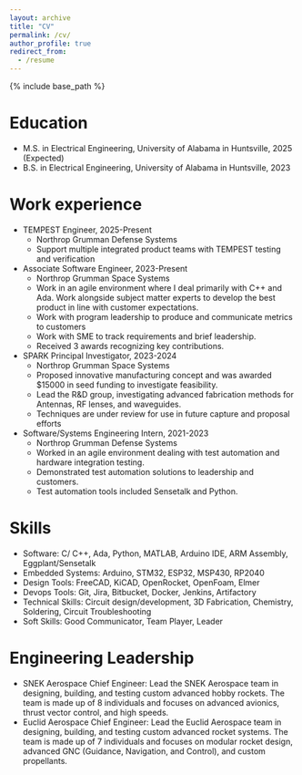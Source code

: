 ```yaml
---
layout: archive
title: "CV"
permalink: /cv/
author_profile: true
redirect_from:
  - /resume
---
```


{% include base_path %}

Education
======
* M.S. in Electrical Engineering, University of Alabama in Huntsville, 2025 (Expected)
* B.S. in Electrical Engineering, University of Alabama in Huntsville, 2023

Work experience
======
* TEMPEST Engineer, 2025-Present
  * Northrop Grumman Defense Systems
  * Support multiple integrated product teams with TEMPEST testing and verification
* Associate Software Engineer, 2023-Present
  * Northrop Grumman Space Systems
  * Work in an agile environment where I deal primarily with C++ and Ada. Work alongside subject matter experts to develop the best product in line with customer expectations. 
  * Work with program leadership to produce and communicate metrics to customers
  * Work with SME to track requirements and brief leadership.
  * Received 3 awards recognizing key contributions.
* SPARK Principal Investigator, 2023-2024
  * Northrop Grumman Space Systems
  * Proposed innovative manufacturing concept and was awarded $15000 in seed funding to investigate feasibility.
  * Lead the R&D group, investigating advanced fabrication methods for Antennas, RF lenses, and waveguides. 
  * Techniques are under review for use in future capture and proposal efforts
* Software/Systems Engineering Intern, 2021-2023
  * Northrop Grumman Defense Systems
  * Worked in an agile environment dealing with test automation and hardware integration testing. 
  * Demonstrated test automation solutions to leadership and customers.
  * Test automation tools included Sensetalk and Python.
  
Skills
======
* Software: C/ C++, Ada, Python, MATLAB, Arduino IDE, ARM Assembly, Eggplant/Sensetalk
* Embedded Systems: Arduino, STM32, ESP32, MSP430, RP2040
* Design Tools: FreeCAD, KiCAD, OpenRocket, OpenFoam, Elmer
* Devops Tools: Git, Jira, Bitbucket, Docker, Jenkins, Artifactory
* Technical Skills: Circuit design/development, 3D Fabrication, Chemistry, Soldering, Circuit Troubleshooting
* Soft Skills: Good Communicator, Team Player, Leader

Engineering Leadership
======
* SNEK Aerospace Chief Engineer: Lead the SNEK Aerospace team in designing, building, and testing custom advanced hobby rockets. The team is made up of 8 individuals and focuses on advanced avionics, thrust vector control, and high speeds.
* Euclid Aerospace Chief Engineer: Lead the Euclid Aerospace team in designing, building, and testing custom advanced rocket systems. The team is made up of 7 individuals and focuses on modular rocket design, advanced GNC (Guidance, Navigation, and Control), and custom propellants.